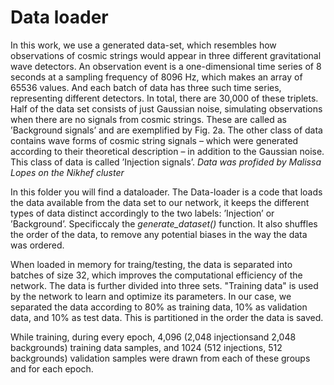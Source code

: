 # Data loader

In this work, we use a generated data-set, which resembles how observations of cosmic strings would appear in three different gravitational wave detectors. 
An observation event is a one-dimensional time series of 8 seconds at a sampling frequency of 8096 Hz, which makes an array of 65536 values. 
And each batch of data has three such time series, representing different detectors. In total, there are 30,000 of these triplets. 
Half of the data set consists of just Gaussian noise, simulating observations when there are no signals from cosmic strings. 
These are called as ’Background signals’ and are exemplified by Fig. 2a. 
The other class of data contains wave forms of cosmic string signals – which were generated according to their theoretical description – 
in addition to the Gaussian noise. This class of data is called ’Injection signals’.
_Data was profided by Malissa Lopes on the Nikhef cluster_

In this folder you will find a dataloader. The Data-loader is a code that loads the data available from the data set to our network, it keeps the different
types of data distinct accordingly to the two labels: ’Injection’ or ’Background’. Specificcaly the _generate_dataset()_ function. It also shuffles the order of the data, to remove any potential biases in the way the data
was ordered. 

When loaded in memory for traing/testing, the data is separated into batches of size 32, which improves the computational efficiency of the network. 
The data is further divided into three sets. "Training data" is used by the network to learn and optimize its parameters. 
In our case, we separated the data according to 80% as training data, 10% as validation data, and 10% as test data. This is partitioned in the order the data is saved.

While training, during every epoch, 4,096 (2,048 injectionsand 2,048 backgrounds) training data samples, and 1024
(512 injections, 512 backgrounds) validation samples were drawn from each of these groups and for each epoch.

